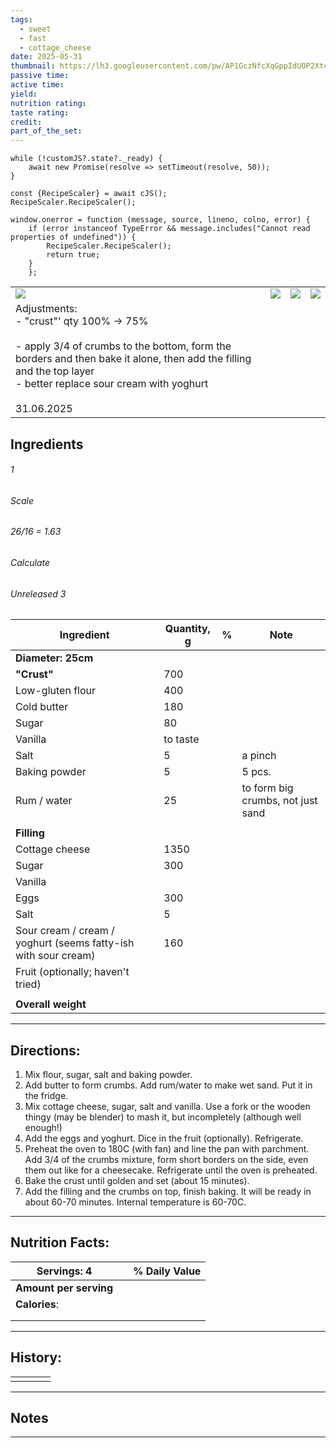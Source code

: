 ```yaml
---
tags:
  - sweet
  - fast
  - cottage_cheese
date: 2025-05-31
thumbnail: https://lh3.googleusercontent.com/pw/AP1GczNfcXqGppIdUOP2XtcbazDpgwR_DBXZW-f-20beAdDo51S4V2oLqEUP2r1YLvMce5nvLWgeX9XVkekMTuB0l6qInVbalBgOiFXDPb_7g3CYetfQQWevBdaeL1yw36ifgYytrLO3255UIcWtNFZD1rKv=w1280-h720-s-no-gm?authuser=0
passive time: 
active time: 
yield: 
nutrition rating: 
taste rating: 
credit: 
part_of_the_set:
---
```

```dataviewjs
while (!customJS?.state?._ready) { 
	await new Promise(resolve => setTimeout(resolve, 50)); 
} 

const {RecipeScaler} = await cJS();
RecipeScaler.RecipeScaler();

window.onerror = function (message, source, lineno, colno, error) {
	if (error instanceof TypeError && message.includes("Cannot read properties of undefined")) {
		RecipeScaler.RecipeScaler();
		return true;
	}
    };
```

|                                                                                                                                                                                                                                      |                                                                                                                                                                                                                                      |                                                                                                                                                                                                                                      |                                                                                                                                                                                                                                      |
| ------------------------------------------------------------------------------------------------------------------------------------------------------------------------------------------------------------------------------------ | ------------------------------------------------------------------------------------------------------------------------------------------------------------------------------------------------------------------------------------ | ------------------------------------------------------------------------------------------------------------------------------------------------------------------------------------------------------------------------------------ | ------------------------------------------------------------------------------------------------------------------------------------------------------------------------------------------------------------------------------------ |
| ![](https://lh3.googleusercontent.com/pw/AP1GczOF7hYyO3Rpxam6F_TvNubrJmeRhSsY7uptVIinAIcDfTBlMCRRVbRo1lQxVyjfXAlrtWGIb0evVyrfZg_f240lB13zkcB99yQbrCB_2av5sE5_BJVqH7k8YYSzP7iDur9DyaAfAxu9mEMB4rOIrUx-=w1280-h720-s-no-gm?authuser=0) | ![](https://lh3.googleusercontent.com/pw/AP1GczMd6WACFbvWoBKmTPDar-nXTBneF_kGI-LS1eiQHEw8pivK4vSDLn82vDFeWsBd56ogYkVMCc_00lX9nmifnGiCFayi0HyimVrlqZvnGBiRPUArPMg0pp7gL1YWkIjaORXiKl48CP9RPeCXk70SEL6m=w1280-h720-s-no-gm?authuser=0) | ![](https://lh3.googleusercontent.com/pw/AP1GczNfcXqGppIdUOP2XtcbazDpgwR_DBXZW-f-20beAdDo51S4V2oLqEUP2r1YLvMce5nvLWgeX9XVkekMTuB0l6qInVbalBgOiFXDPb_7g3CYetfQQWevBdaeL1yw36ifgYytrLO3255UIcWtNFZD1rKv=w1280-h720-s-no-gm?authuser=0) | ![](https://lh3.googleusercontent.com/pw/AP1GczO16GmhGwsDI_7oHzuN-ZlSzozUAmhZDBL_QzH3oJrGouH-AOTr3Y6MHkUAbW2a5gjr0ef2H-PdQ1_VB4_eT5XAzV885CIGCVC9lz2-lQ7ULMAYLhf1RSDBF-LmUIJCydx5DkXhD9UxhtCALYt_cmy4=w1280-h720-s-no-gm?authuser=0) |
| Adjustments:<br>- "crust"' qty 100% -> 75%<br><br>- apply 3/4 of crumbs to the bottom, form the borders and then bake it alone, then add the filling and the top layer<br>- better replace sour cream with yoghurt<br><br>31.06.2025 |                                                                                                                                                                                                                                      |                                                                                                                                                                                                                                      |                                                                                                                                                                                                                                      |

## Ingredients

###### 1
###### Scale
###### 26/16 = 1.63
###### Calculate
###### Unreleased 3

| Ingredient                                                     | Quantity, g | %   | Note                              |
| -------------------------------------------------------------- | ----------- | --- | --------------------------------- |
| **Diameter: 25cm**                                             |             |     |                                   |
| **"Crust"**                                                    | 700         |     |                                   |
| Low-gluten flour                                               | 400         |     |                                   |
| Cold butter                                                    | 180         |     |                                   |
| Sugar                                                          | 80          |     |                                   |
| Vanilla                                                        | to taste    |     |                                   |
| Salt                                                           | 5           |     | a pinch                           |
| Baking powder                                                  | 5           |     | 5 pcs.                            |
| Rum / water                                                    | 25          |     | to form big crumbs, not just sand |
|                                                                |             |     |                                   |
| **Filling**                                                    |             |     |                                   |
| Cottage cheese                                                 | 1350        |     |                                   |
| Sugar                                                          | 300         |     |                                   |
| Vanilla                                                        |             |     |                                   |
| Eggs                                                           | 300         |     |                                   |
| Salt                                                           | 5           |     |                                   |
| Sour cream / cream / yoghurt (seems fatty-ish with sour cream) | 160         |     |                                   |
| Fruit (optionally; haven't tried)                              |             |     |                                   |
|                                                                |             |     |                                   |
| **Overall weight**                                             |             |     |                                   |






---
## Directions:

1. Mix flour, sugar, salt and baking powder.
2. Add butter to form crumbs. Add rum/water to make wet sand. Put it in the fridge.
3. Mix cottage cheese, sugar, salt and vanilla. Use a fork or the wooden thingy (may be blender) to mash it, but incompletely (although well enough!)
4. Add the eggs and yoghurt. Dice in the fruit (optionally). Refrigerate.
5. Preheat the oven to 180C (with fan) and line the pan with parchment. Add 3/4 of the crumbs mixture, form short borders on the side, even them out like for a cheesecake. Refrigerate until the oven is preheated.
6. Bake the crust until golden and set (about 15 minutes).
7. Add the filling and the crumbs on top, finish baking. It will be ready in about 60-70 minutes. Internal temperature is 60-70C.


---
## Nutrition Facts:

| **Servings: 4**        |     | % Daily Value |
| ---------------------- | --- | ------------- |
| **Amount per serving** |     |               |
| **Calories**:          |     |               |
|                        |     |               |
|                        |     |               |



---
## History:

|     |                   |                   |                   |
| --- | ----------------- | ----------------- | ----------------- |
|     |                   |                   |                   |


---
## Notes


>

---




